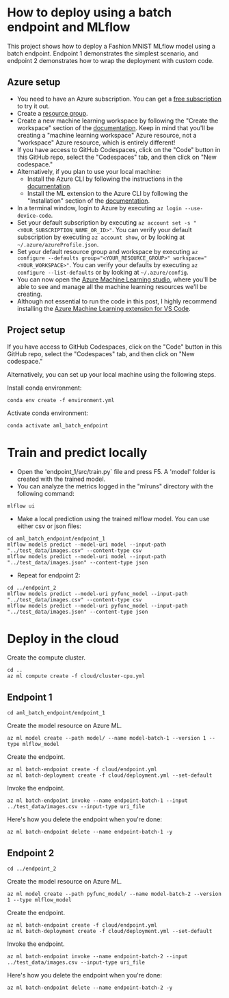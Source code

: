 # How to deploy using a batch endpoint and MLflow

This project shows how to deploy a Fashion MNIST MLflow model using a batch endpoint. Endpoint 1 demonstrates the simplest scenario, and endpoint 2 demonstrates how to wrap the deployment with custom code.

## Azure setup

* You need to have an Azure subscription. You can get a [free subscription](https://azure.microsoft.com/en-us/free?WT.mc_id=aiml-44164-bstollnitz) to try it out.
* Create a [resource group](https://docs.microsoft.com/en-us/azure/azure-resource-manager/management/manage-resource-groups-portal?WT.mc_id=aiml-44164-bstollnitz).
* Create a new machine learning workspace by following the "Create the workspace" section of the [documentation](https://docs.microsoft.com/en-us/azure/machine-learning/quickstart-create-resources?WT.mc_id=aiml-44164-bstollnitz). Keep in mind that you'll be creating a "machine learning workspace" Azure resource, not a "workspace" Azure resource, which is entirely different!
* If you have access to GitHub Codespaces, click on the "Code" button in this GitHub repo, select the "Codespaces" tab, and then click on "New codespace."
* Alternatively, if you plan to use your local machine:
  * Install the Azure CLI by following the instructions in the [documentation](https://docs.microsoft.com/en-us/cli/azure/install-azure-cli?WT.mc_id=aiml-44164-bstollnitz).
  * Install the ML extension to the Azure CLI by following the "Installation" section of the [documentation](https://docs.microsoft.com/en-us/azure/machine-learning/how-to-configure-cli?WT.mc_id=aiml-44164-bstollnitz).
* In a terminal window, login to Azure by executing `az login --use-device-code`. 
* Set your default subscription by executing `az account set -s "<YOUR_SUBSCRIPTION_NAME_OR_ID>"`. You can verify your default subscription by executing `az account show`, or by looking at `~/.azure/azureProfile.json`.
* Set your default resource group and workspace by executing `az configure --defaults group="<YOUR_RESOURCE_GROUP>" workspace="<YOUR_WORKSPACE>"`. You can verify your defaults by executing `az configure --list-defaults` or by looking at `~/.azure/config`.
* You can now open the [Azure Machine Learning studio](https://ml.azure.com/?WT.mc_id=aiml-44164-bstollnitz), where you'll be able to see and manage all the machine learning resources we'll be creating.
* Although not essential to run the code in this post, I highly recommend installing the [Azure Machine Learning extension for VS Code](https://marketplace.visualstudio.com/items?itemName=ms-toolsai.vscode-ai).



## Project setup

If you have access to GitHub Codespaces, click on the "Code" button in this GitHub repo, select the "Codespaces" tab, and then click on "New codespace."

Alternatively, you can set up your local machine using the following steps.

Install conda environment:

```
conda env create -f environment.yml
```

Activate conda environment:

```
conda activate aml_batch_endpoint
```


# Train and predict locally

* Open the 'endpoint_1/src/train.py` file and press F5. A 'model' folder is created with the trained model.
* You can analyze the metrics logged in the "mlruns" directory with the following command:

```
mlflow ui
```

* Make a local prediction using the trained mlflow model. You can use either csv or json files:

```
cd aml_batch_endpoint/endpoint_1
mlflow models predict --model-uri model --input-path "../test_data/images.csv" --content-type csv
mlflow models predict --model-uri model --input-path "../test_data/images.json" --content-type json
```

* Repeat for endpoint 2:

```
cd ../endpoint_2
mlflow models predict --model-uri pyfunc_model --input-path "../test_data/images.csv" --content-type csv
mlflow models predict --model-uri pyfunc_model --input-path "../test_data/images.json" --content-type json
```


# Deploy in the cloud

Create the compute cluster.

```
cd ..
az ml compute create -f cloud/cluster-cpu.yml
```

## Endpoint 1

```
cd aml_batch_endpoint/endpoint_1
```

Create the model resource on Azure ML.

```
az ml model create --path model/ --name model-batch-1 --version 1 --type mlflow_model
```

Create the endpoint.

```
az ml batch-endpoint create -f cloud/endpoint.yml
az ml batch-deployment create -f cloud/deployment.yml --set-default
```

Invoke the endpoint.

```
az ml batch-endpoint invoke --name endpoint-batch-1 --input ../test_data/images.csv --input-type uri_file
```

Here's how you delete the endpoint when you're done:

```
az ml batch-endpoint delete --name endpoint-batch-1 -y
```


## Endpoint 2

```
cd ../endpoint_2
```

Create the model resource on Azure ML.

```
az ml model create --path pyfunc_model/ --name model-batch-2 --version 1 --type mlflow_model
```

Create the endpoint.

```
az ml batch-endpoint create -f cloud/endpoint.yml
az ml batch-deployment create -f cloud/deployment.yml --set-default
```

Invoke the endpoint.

```
az ml batch-endpoint invoke --name endpoint-batch-2 --input ../test_data/images.csv --input-type uri_file
```

Here's how you delete the endpoint when you're done:

```
az ml batch-endpoint delete --name endpoint-batch-2 -y
```
